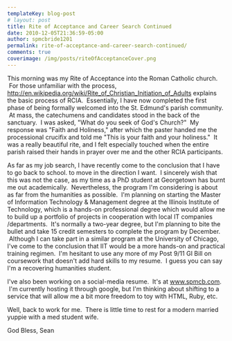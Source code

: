 ```yaml
---
templateKey: blog-post
# layout: post
title: Rite of Acceptance and Career Search Continued
date: 2010-12-05T21:36:59-05:00
author: spmcbride1201
permalink: rite-of-acceptance-and-career-search-continued/
comments: true
coverimage: /img/posts/riteOfAcceptanceCover.png
---
```

This morning was my Rite of Acceptance into the Roman Catholic church.  For those unfamiliar with the process, <a href="http://en.wikipedia.org/wiki/Rite_of_Christian_Initiation_of_Adults">http://en.wikipedia.org/wiki/Rite_of_Christian_Initiation_of_Adults</a> explains the basic process of RCIA.  Essentially, I have now completed the first phase of being formally welcomed into the St. Edmund's parish community.  At mass, the catechumens and candidates stood in the back of the sanctuary.  I was asked, "What do you seek of God's Church?"  My response was "Faith and Holiness," after which the paster handed me the processional crucifix and told me "This is your faith and your holiness."  It was a really beautiful rite, and I felt especially touched when the entire parish raised their hands in prayer over me and the other RCIA participants.

As far as my job search, I have recently come to the conclusion that I have to go back to school. to move in the direction I want.  I sincerely wish that this was not the case, as my time as a PhD student at Georgetown has burnt me out academically.  Nevertheless, the program I'm considering is about as far from the humanities as possible.  I'm planning on starting the Master of Information Technology &amp; Management degree at the Illinois Institute of Technology, which is a hands-on professional degree which would allow me to build up a portfolio of projects in cooperation with local IT companies /departments.  It's normally a two-year degree, but I'm planning to bite the bullet and take 15 credit semesters to complete the program by December.  Although I can take part in a similar program at the University of Chicago, I've come to the conclusion that IIT would be a more hands-on and practical training regimen.  I'm hesitant to use any more of my Post 9/11 GI Bill on coursework that doesn't add hard skills to my resume.  I guess you can say I'm a recovering humanities student.

I've also been working on a social-media resume.  It's at <a href="http://www.spmcb.com/">www.spmcb.com</a>.  I'm currently hosting it through google, but I'm thinking about shifting to a service that will allow me a bit more freedom to toy with HTML, Ruby, etc.

Well, back to work for me.  There is little time to rest for a modern married yuppie with a med student wife.

God Bless,
Sean
